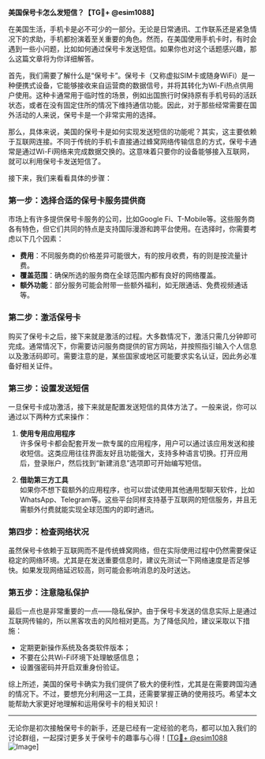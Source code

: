 **美国保号卡怎么发短信？【TG💪+ @esim1088】**

在美国生活，手机卡是必不可少的一部分。无论是日常通讯、工作联系还是紧急情况下的求助，手机都扮演着至关重要的角色。然而，在美国使用手机卡时，有时会遇到一些小问题，比如如何通过保号卡发送短信。如果你也对这个话题感兴趣，那么这篇文章将为你详细解答。

首先，我们需要了解什么是“保号卡”。保号卡（又称虚拟SIM卡或随身WiFi）是一种便携式设备，它能够接收来自运营商的数据信号，并将其转化为Wi-Fi热点供用户使用。这种卡通常用于临时性的场景，例如出国旅行时保持原有手机号码的活跃状态，或者在没有固定住所的情况下维持通信功能。因此，对于那些经常需要在国外活动的人来说，保号卡是一个非常实用的选择。

那么，具体来说，美国的保号卡是如何实现发送短信的功能呢？其实，这主要依赖于互联网连接。不同于传统的手机卡直接通过蜂窝网络传输信息的方式，保号卡通常是通过Wi-Fi网络来完成数据交换的。这意味着只要你的设备能够接入互联网，就可以利用保号卡发送短信了。

接下来，我们来看看具体的步骤：

### **第一步：选择合适的保号卡服务提供商**
市场上有许多提供保号卡服务的公司，比如Google Fi、T-Mobile等。这些服务商各有特色，但它们共同的特点是支持国际漫游和跨平台使用。在选择时，你需要考虑以下几个因素：
- **费用**：不同服务商的价格差异可能很大，有的按月收费，有的则是按流量计费。
- **覆盖范围**：确保所选的服务商在全球范围内都有良好的网络覆盖。
- **额外功能**：部分服务可能会附带一些额外福利，如无限通话、免费视频通话等。

### **第二步：激活保号卡**
购买了保号卡之后，接下来就是激活的过程。大多数情况下，激活只需几分钟即可完成。通常情况下，你需要访问服务商提供的官方网站，并按照指引输入个人信息以及激活码即可。需要注意的是，某些国家或地区可能要求实名认证，因此务必准备好相关证件。

### **第三步：设置发送短信**
一旦保号卡成功激活，接下来就是配置发送短信的具体方法了。一般来说，你可以通过以下两种方式来操作：
1. **使用专用应用程序**  
   许多保号卡都会配套开发一款专属的应用程序，用户可以通过该应用发送和接收短信。这类应用往往界面友好且功能强大，支持多种语言切换。打开应用后，登录账户，然后找到“新建消息”选项即可开始编写短信。
   
2. **借助第三方工具**  
   如果你不想下载额外的应用程序，也可以尝试使用其他通用型聊天软件，比如WhatsApp、Telegram等。这些平台同样支持基于互联网的短信服务，并且无需额外付费就能实现全球范围内的即时通讯。

### **第四步：检查网络状况**
虽然保号卡依赖于互联网而不是传统蜂窝网络，但在实际使用过程中仍然需要保证稳定的网络环境。尤其是在发送重要信息时，建议先测试一下网络速度是否足够快。如果发现网络延迟较高，则可能会影响消息的及时送达。

### **第五步：注意隐私保护**
最后一点也是非常重要的一点——隐私保护。由于保号卡发送的信息实际上是通过互联网传输的，所以黑客攻击的风险相对更高。为了降低风险，建议采取以下措施：
- 定期更新操作系统及各类软件版本；
- 不要在公共Wi-Fi环境下处理敏感信息；
- 设置强密码并开启双重身份验证。

综上所述，美国的保号卡确实为我们提供了极大的便利性，尤其是在需要跨国沟通的情况下。不过，要想充分利用这一工具，还需要掌握正确的使用技巧。希望本文能帮助大家更好地理解和运用保号卡的相关知识！

---

无论你是初次接触保号卡的新手，还是已经有一定经验的老鸟，都可以加入我们的讨论群组，一起探讨更多关于保号卡的趣事与心得！[[TG💪+ @esim1088](https://t.me/s/esim1088) ![Image](https://i.postimg.cc/4NQfJmqS/Snipaste-2025-05-13-00-14-12.png)]